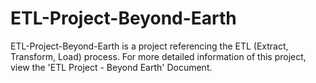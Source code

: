 # ETL-Project-Beyond-Earth
ETL-Project-Beyond-Earth is a project referencing the ETL (Extract, Transform, Load) process. For more detailed information of this project, view the 'ETL Project - Beyond Earth' Document. 
